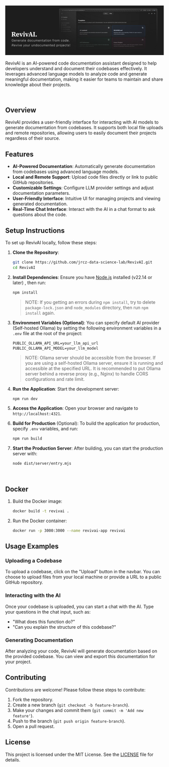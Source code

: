 ![RevivAI Preview](assets/preview.webp)

RevivAI is an AI-powered code documentation assistant designed to help developers understand and document their codebases effectively. It leverages advanced language models to analyze code and generate meaningful documentation, making it easier for teams to maintain and share knowledge about their projects.

<br>

## Overview

RevivAI provides a user-friendly interface for interacting with AI models to generate documentation from codebases. It supports both local file uploads and remote repositories, allowing users to easily document their projects regardless of their source.

## Features

- **AI-Powered Documentation**: Automatically generate documentation from codebases using advanced language models.
- **Local and Remote Support**: Upload code files directly or link to public GitHub repositories.
- **Customizable Settings**: Configure LLM provider settings and adjust documentation parameters.
- **User-Friendly Interface**: Intuitive UI for managing projects and viewing generated documentation.
- **Real-Time Chat Interface**: Interact with the AI in a chat format to ask questions about the code.

## Setup Instructions

To set up RevivAI locally, follow these steps:

1. **Clone the Repository**:
   ```bash
   git clone https://github.com/jrcz-data-science-lab/RevivAI.git
   cd RevivAI
   ```

2. **Install Dependencies**:
   Ensure you have [Node.js](https://nodejs.org/) installed (v22.14 or later) , then run:
   ```bash
   npm install
   ```
   > NOTE: If you getting an errors during `npm install`, try to delete `package-lock.json` and `node_modules` directory, then run `npm install` again.

3. **Environment Variables (Optional)**:
   You can specify default AI provider (Self-hosted Ollama) by setting the following environment variables in a `.env` file at the root of the project:
   ```env
   PUBLIC_OLLAMA_API_URL=your_llm_api_url
   PUBLIC_OLLAMA_API_MODEL=your_llm_model
   ```
   > NOTE: Ollama server should be accessible from the browser. If you are using a self-hosted Ollama server, ensure it is running and accessible at the specified URL. It is recommended to put Ollama server behind a reverse proxy (e.g., Nginx) to handle CORS configurations and rate limit.

4. **Run the Application**:
   Start the development server:
   ```bash
   npm run dev
   ```

5. **Access the Application**:
   Open your browser and navigate to `http://localhost:4321`.

6. **Build for Production** (Optional):
   To build the application for production, specify `.env` variables, and run:
   ```bash
   npm run build
   ```

7. **Start the Production Server**:
   After building, you can start the production server with:
   ```bash
   node dist/server/entry.mjs
   ```

<br>

## Docker
1. Build the Docker image:
   ```bash
   docker build -t revivai .
   ```

2. Run the Docker container:
   ```bash
   docker run -p 3000:3000 --name revivai-app revivai
   ```

## Usage Examples

### Uploading a Codebase

To upload a codebase, click on the "Upload" button in the navbar. You can choose to upload files from your local machine or provide a URL to a public GitHub repository.

### Interacting with the AI

Once your codebase is uploaded, you can start a chat with the AI. Type your questions in the chat input, such as:
- "What does this function do?"
- "Can you explain the structure of this codebase?"

### Generating Documentation

After analyzing your code, RevivAI will generate documentation based on the provided codebase. You can view and export this documentation for your project.

## Contributing

Contributions are welcome! Please follow these steps to contribute:

1. Fork the repository.
2. Create a new branch (`git checkout -b feature-branch`).
3. Make your changes and commit them (`git commit -m 'Add new feature'`).
4. Push to the branch (`git push origin feature-branch`).
5. Open a pull request.

## License

This project is licensed under the MIT License. See the [LICENSE](LICENSE) file for details.
